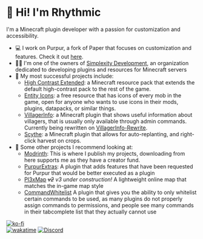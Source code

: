 # 🎵 Hi! I'm Rhythmic

I'm a Minecraft plugin developer with a passion for customization and accessibility. 

- 💻 I work on Purpur, a fork of Paper that focuses on customization and features. Check it out [here](https://github.com/PurpurMC/Purpur).
- 👨‍💻 I'm one of the owners of [Simplexity Development](https://github.com/Simplexity-Development), an organization dedicated to developing plugins and resources for Minecraft servers
- 🎨 My most successful projects include:
    - [High Contrast Extended](https://github.com/Simplexity-Development/High_Contrast_Extended): a Minecraft resource pack that extends the default high-contrast pack to the rest of the game.
    - [Entity Icons](https://github.com/Simplexity-Development/Entity-Icons): a free resource that has icons of every mob in the game, open for anyone who wants to use icons in their mods, plugins, datapacks, or similar things.
    - [VillagerInfo](https://github.com/Simplexity-Development/VillagerInfo): a Minecraft plugin that shows useful information about villagers, that is usually only available through admin commands. Currently being rewritten on [VillagerInfo-Rewrite](https://github.com/Simplexity-Development/VillagerInfo-Rewrite).
    - [Scythe](https://github.com/Simplexity-Development/Scythe): a Minecraft plugin that allows for auto-replanting, and right-click harvest on crops.
- 📝 Some other projects I recommend looking at:
    - [Modrinth](https://modrinth.com/user/Rhythmic): This is where I publish my projects, downloading from here supports me as they have a creator fund.
    - [PurpurExtras](https://github.com/PurpurMC/PurpurExtras): A plugin that adds features that have been requested for Purpur that would be better executed as a plugin
    - [Pl3xMap](https://github.com/BillyGalbreath/Pl3xMap) *~~v2~~ v3 under construction!* A lightweight online map that matches the in-game map style
    - [CommandWhitelist](https://github.com/YouHaveTrouble/CommandWhitelist) A plugin that gives you the ability to only whitelist certain commands to be used, as many plugins do not properly assign commands to permissions, and people see many commands in their tabcomplete list that they actually cannot use


[![ko-fi](https://ko-fi.com/img/githubbutton_sm.svg)](https://ko-fi.com/E1E8DZGDF)
<br>[![wakatime](https://wakatime.com/badge/user/bf4f6f62-0e88-4b6f-8363-aac43611fe08.svg?style=flat-square)](https://wakatime.com/@bf4f6f62-0e88-4b6f-8363-aac43611fe08)
[![Discord](https://img.shields.io/badge/Discord-join-7289DA?logo=discord&logoColor=7289DA&style=flat-square)](https://discord.gg/qe3YQrbegA)

